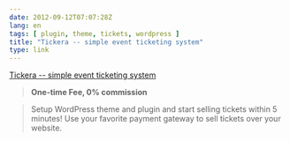 ```yaml
---
date: 2012-09-12T07:07:28Z
lang: en
tags: [ plugin, theme, tickets, wordpress ]
title: "Tickera -- simple event ticketing system"
type: link
---
```


[Tickera -- simple event ticketing
system](http://tickera.com/#&panel1-2)

> **One-time Fee, 0% commission**

> Setup WordPress theme and plugin and start selling tickets within 5
> minutes! Use your favorite payment gateway to sell tickets over your
> website.

